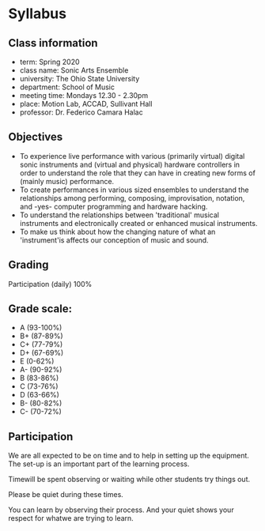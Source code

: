 # Syllabus

## Class information

* term: Spring 2020 
* class name: Sonic Arts Ensemble
* university: The Ohio State University 
* department: School of Music 
* meeting time: Mondays 12.30 - 2.30pm
* place: Motion Lab, ACCAD, Sullivant Hall
* professor: Dr. Federico Camara Halac

## Objectives

* To experience live performance with various (primarily virtual) digital sonic instruments and (virtual and physical) hardware controllers in order to understand the role that they can have in creating new forms of (mainly music) performance.
* To create performances in various sized ensembles to understand the relationships among performing, composing, improvisation, notation, and -yes- computer programming and hardware hacking.
* To understand the relationships between 'traditional' musical instruments and electronically created or enhanced musical instruments.
* To make us think about how the changing nature of what an 'instrument'is affects our conception of music and sound.

## Grading

Participation (daily) 100%

## Grade scale:

* A	(93-100%)
* B+	(87-89%)
* C+	(77-79%)
* D+	(67-69%)
* E	(0-62%)
* A-	(90-92%)
* B	(83-86%)
* C	(73-76%)
* D	(63-66%)
* B-	(80-82%)
* C-	(70-72%)

## Participation

We are all expected to be on time and to help in setting up the equipment. The set-up is an important part of the learning process.

Timewill be spent observing or waiting while other students try things out.

Please be quiet during these times.

You can learn by observing their process. And your quiet shows your respect for whatwe are trying to learn.




